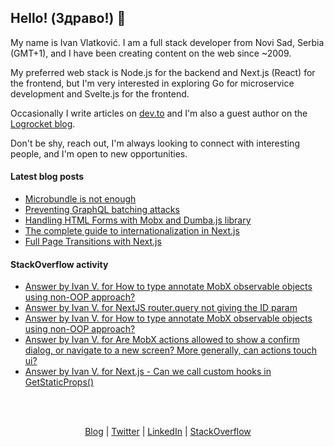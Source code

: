 ## Hello! (Здраво!) 👋

My name is Ivan Vlatković. I am a full stack developer from Novi Sad, Serbia (GMT+1), and I have been creating content on the web since ~2009.

My preferred web stack is Node.js for the backend and Next.js (React) for the frontend, but I'm very interested in exploring Go for microservice development and Svelte.js for the frontend.

Occasionally I write articles on [dev.to](https://dev.to/ivandotv) and I'm also a guest author on the [Logrocket blog](https://blog.logrocket.com/author/ivanvlatkovic/).

Don't be shy, reach out, I'm always looking to connect with interesting people, and I'm open to new opportunities.

#### Latest blog posts
<!-- Blog Posts:START -->
- [Microbundle is not enough](https://dev.to/ivandotv/microbundle-is-not-enough-1k1)
- [Preventing GraphQL batching attacks](https://dev.to/ivandotv/preventing-graphql-batching-attacks-56o3)
- [Handling HTML Forms with Mobx and Dumba.js library](https://dev.to/ivandotv/handling-html-forms-with-mobx-1726)
- [The complete guide to internationalization in Next.js](https://blog.logrocket.com/complete-guide-internationalization-nextjs/)
- [Full Page Transitions with Next.js](https://dev.to/ivandotv/full-page-transitions-with-next-js-1co5)
<!-- Blog Posts:END -->

#### StackOverflow activity
<!-- STACKOVERFLOW:START -->
- [Answer by Ivan V. for How to type annotate MobX observable objects using non-OOP approach?](https://stackoverflow.com/questions/71278812/how-to-type-annotate-mobx-observable-objects-using-non-oop-approach/71408097#71408097)
- [Answer by Ivan V. for NextJS router.query not giving the ID param](https://stackoverflow.com/questions/71360998/nextjs-router-query-not-giving-the-id-param/71361469#71361469)
- [Answer by Ivan V. for How to type annotate MobX observable objects using non-OOP approach?](https://stackoverflow.com/questions/71278812/how-to-type-annotate-mobx-observable-objects-using-non-oop-approach/71287427#71287427)
- [Answer by Ivan V. for Are MobX actions allowed to show a confirm dialog, or navigate to a new screen? More generally, can actions touch ui?](https://stackoverflow.com/questions/71273649/are-mobx-actions-allowed-to-show-a-confirm-dialog-or-navigate-to-a-new-screen/71279973#71279973)
- [Answer by Ivan V. for Next.js - Can we call custom hooks in GetStaticProps&lpar;&rpar;](https://stackoverflow.com/questions/71048699/next-js-can-we-call-custom-hooks-in-getstaticprops/71048767#71048767)
<!-- STACKOVERFLOW:END -->

<br/>
<br/>
<p align="center" valign="center">
<a href="https://dev.to/ivandotv">Blog</a> |
<a href="https://twitter.com/iki_xx">Twitter</a> |
<a href="https://www.linkedin.com/in/ivandotv/">LinkedIn</a> |
<a href="https://stackoverflow.com/users/1489487/ivan-v">StackOverflow</a></p>
